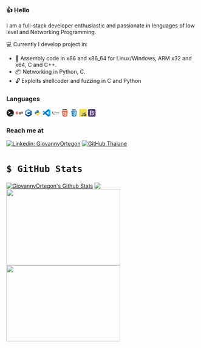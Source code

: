###  :+1: Hello

I am a full-stack developer enthusiastic and passionate in lenguages of low level and Networking Programming.

 :computer: Currently I develop project in:

-  :rocket: Assembly code in x86 and x86_64 for Linux/Windows, ARM x32 and x64, C and C++.
-  :package: Networking in Python, C.
-  :unlock: Exploits shellcoder and fuzzing in C and Python

### Languages
<code><img height="20" src="https://raw.githubusercontent.com/github/explore/80688e429a7d4ef2fca1e82350fe8e3517d3494d/topics/terminal/terminal.png"></code>
<code><img height="20" src="https://raw.githubusercontent.com/github/explore/80688e429a7d4ef2fca1e82350fe8e3517d3494d/topics/git/git.png"></code>
<code><img height="20" src="https://raw.githubusercontent.com/github/explore/80688e429a7d4ef2fca1e82350fe8e3517d3494d/topics/cpp/cpp.png"></code>
<code><img height="20" src="https://raw.githubusercontent.com/github/explore/80688e429a7d4ef2fca1e82350fe8e3517d3494d/topics/python/python.png"></code>
<code><img height="20" src="https://raw.githubusercontent.com/github/explore/80688e429a7d4ef2fca1e82350fe8e3517d3494d/topics/visual-studio-code/visual-studio-code.png"></code>
<code><img height="20" src="https://raw.githubusercontent.com/github/explore/80688e429a7d4ef2fca1e82350fe8e3517d3494d/topics/flask/flask.png"></code>
<code><img height = "20" src = "https://raw.githubusercontent.com/github/explore/80688e429a7d4ef2fca1e82350fe8e3517d3494d/topics/html/html.png"></code>
<code><img height = "20" src = "https://raw.githubusercontent.com/github/explore/80688e429a7d4ef2fca1e82350fe8e3517d3494d/topics/css/css.png"></code>
<code><img height="20" src="https://raw.githubusercontent.com/github/explore/80688e429a7d4ef2fca1e82350fe8e3517d3494d/topics/javascript/javascript.png"></code>
<code><img height = "20" src = "https://raw.githubusercontent.com/github/explore/80688e429a7d4ef2fca1e82350fe8e3517d3494d/topics/bootstrap/bootstrap.png"></code>

### Reach me at
[![Linkedin: GiovannyOrtegon](https://img.shields.io/badge/-GiovannyOrtegon-blue?style=flat-square&logo=Linkedin&logoColor=white&link=https://www.linkedin.com/in/giovanny-o-3a6096143/)](https://www.linkedin.com/in/giovanny-o-3a6096143/)
[![GitHub Thaiane](https://img.shields.io/github/followers/giovannyortegon?label=follow&style=social)](https://github.com/giovannyortegon)


# `$ GitHub Stats`
<a href="https://github.com/giovannyortegon">
<img width=550 align="center" src="https://github-readme-stats.vercel.app/api?username=giovannyortegon&show_icons=true&line_height=27&count_private=true" alt="GiovannyOrtegon's Github Stats" /></a>
<a href="https://github.com/giovannyortegon">
<img width=200 align="center" src="https://github-readme-stats.vercel.app/api/top-langs/?username=giovannyortegon&hide=html,css" />
</a>
<a href="https://github.com/giovannyortegon/Assembly">
<img height=200  width=300 align="center" src="https://github-readme-stats.vercel.app/api/pin/?username=giovannyortegon&repo=Assembly" />

<a href="https://github.com/giovannyortegon/shellcode-x86_x64">
<img height=200  width=300 align="center" src="https://github-readme-stats.vercel.app/api/pin/?username=giovannyortegon&repo=Shellcode-x86_x64" />
